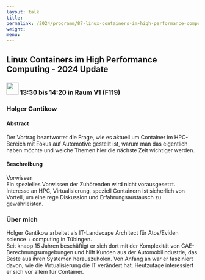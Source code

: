 ```yaml
---
layout: talk
title:
permalink: /2024/programm/87-linux-containers-im-high-performance-computing-2024-update/
weight:
menu:
---
```

## Linux Containers im High Performance Computing - 2024 Update

### <img height = "32" src="../../../images/talk.svg"> 13:30 bis 14:20 in Raum V1 (F119)

### Holger Gantikow

#### Abstract

Der Vortrag beantwortet die Frage, wie es aktuell um Container im HPC-Bereich mit Fokus auf Automotive gestellt ist, warum man das eigentlich haben möchte und welche Themen hier die nächste Zeit wichtiger werden.

#### Beschreibung

Vorwissen  
Ein spezielles Vorwissen der Zuhörenden wird nicht vorausgesetzt. Interesse an HPC, Virtualisierung, speziell Containern ist sicherlich von Vorteil, um eine rege Diskussion und Erfahrungsaustausch zu gewährleisten.

### Über mich

Holger Gantikow arbeitet als IT-Landscape Architect für Atos/Eviden science + computing in Tübingen.  
Seit knapp 15 Jahren beschäftigt er sich dort mit der Komplexität von CAE-Berechnungsumgebungen und hilft Kunden aus der Automobilindustrie, das Beste aus ihren Systemen herauszuholen. Von Anfang an war er fasziniert davon, wie die Virtualisierung die IT verändert hat. Heutzutage interessiert er sich vor allem für Container.

